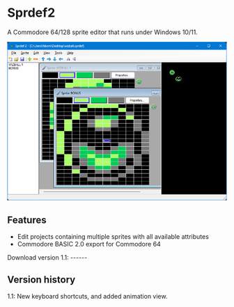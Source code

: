 ﻿# Sprdef2
A Commodore 64/128 sprite editor that runs under Windows 10/11.

![The main window of Sprdef2](https://raw.githubusercontent.com/Anders-H/Sprdef2/main/screenshotv1_1.jpg)

## Features

* Edit projects containing multiple sprites with all available attributes
* Commodore BASIC 2.0 export for Commodore 64

Download version 1.1: ------

## Version history

1.1: New keyboard shortcuts, and added animation view.